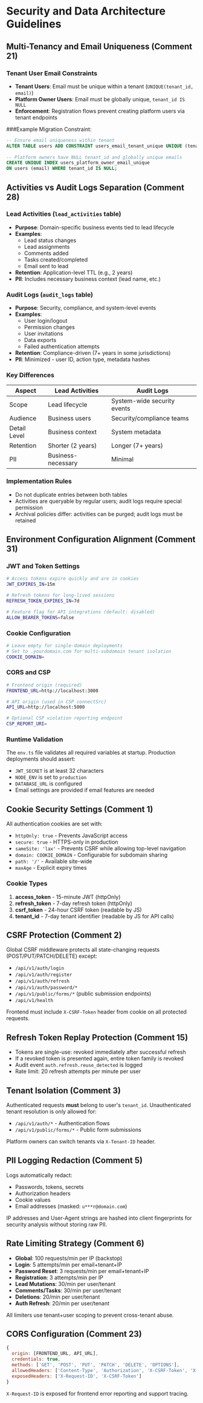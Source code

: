 # Security and Data Architecture Guidelines

## Multi-Tenancy and Email Uniqueness (Comment 21)

### Tenant User Email Constraints
- **Tenant Users**: Email must be unique within a tenant (`UNIQUE(tenant_id, email)`)
- **Platform Owner Users**: Email must be globally unique, `tenant_id IS NULL`
- **Enforcement**: Registration flows prevent creating platform users via tenant endpoints

###Example Migration Constraint:
```sql
-- Ensure email uniqueness within tenant
ALTER TABLE users ADD CONSTRAINT users_email_tenant_unique UNIQUE (tenant_id, email);
  
-- Platform owners have NULL tenant_id and globally unique emails
CREATE UNIQUE INDEX users_platform_owner_email_unique 
ON users (email) WHERE tenant_id IS NULL;
```

## Activities vs Audit Logs Separation (Comment 28)

### Lead Activities (`lead_activities` table)
- **Purpose**: Domain-specific business events tied to lead lifecycle
- **Examples**:
  - Lead status changes
  - Lead assignments  
  - Comments added
  - Tasks created/completed
  - Email sent to lead
- **Retention**: Application-level TTL (e.g., 2 years)
- **PII**: Includes necessary business context (lead name, etc.)

### Audit Logs (`audit_logs` table)
- **Purpose**: Security, compliance, and system-level events
- **Examples**:
  - User login/logout
  - Permission changes
  - User invitations
  - Data exports
  - Failed authentication attempts
- **Retention**: Compliance-driven (7+ years in some jurisdictions)
- **PII**: Minimized - user ID, action type, metadata hashes

### Key Differences
| Aspect | Lead Activities | Audit Logs |
|--------|----------------|------------|
| Scope | Lead lifecycle | System-wide security events |
| Audience | Business users | Security/compliance teams |
| Detail Level | Business context | System metadata |
| Retention | Shorter (2 years) | Longer (7+ years) |
| PII | Business-necessary | Minimal |

### Implementation Rules
- Do not duplicate entries between both tables
- Activities are queryable by regular users; audit logs require special permission
- Archival policies differ: activities can be purged; audit logs must be retained

## Environment Configuration Alignment (Comment 31)

### JWT and Token Settings
```bash
# Access tokens expire quickly and are in cookies
JWT_EXPIRES_IN=15m

# Refresh tokens for long-lived sessions
REFRESH_TOKEN_EXPIRES_IN=7d

# Feature flag for API integrations (default: disabled)
ALLOW_BEARER_TOKENS=false
```

### Cookie Configuration
```bash
# Leave empty for single-domain deployments
# Set to .yourdomain.com for multi-subdomain tenant isolation
COOKIE_DOMAIN=
```

### CORS and CSP
```bash
# Frontend origin (required)
FRONTEND_URL=http://localhost:3000

# API origin (used in CSP connectSrc)
API_URL=http://localhost:5000

# Optional CSP violation reporting endpoint
CSP_REPORT_URI=
```

### Runtime Validation
The `env.ts` file validates all required variables at startup. Production deployments should assert:
- `JWT_SECRET` is at least 32 characters
- `NODE_ENV` is set to `production`
- `DATABASE_URL` is configured
- Email settings are provided if email features are needed

## Cookie Security Settings (Comment 1)

All authentication cookies are set with:
- `httpOnly: true` - Prevents JavaScript access
- `secure: true` - HTTPS-only in production
- `sameSite: 'lax'` - Prevents CSRF while allowing top-level navigation
- `domain: COOKIE_DOMAIN` - Configurable for subdomain sharing
- `path: '/'` - Available site-wide
- `maxAge` - Explicit expiry times

### Cookie Types
1. **access_token** - 15-minute JWT (httpOnly)
2. **refresh_token** - 7-day refresh token (httpOnly)
3. **csrf_token** - 24-hour CSRF token (readable by JS)
4. **tenant_id** - 7-day tenant identifier (readable by JS for API calls)

## CSRF Protection (Comment 2)

Global CSRF middleware protects all state-changing requests (POST/PUT/PATCH/DELETE) except:
- `/api/v1/auth/login`
- `/api/v1/auth/register`
- `/api/v1/auth/refresh`
- `/api/v1/auth/password/*`
- `/api/v1/public/forms/*` (public submission endpoints)
- `/api/v1/health`

Frontend must include `X-CSRF-Token` header from cookie on all protected requests.

## Refresh Token Replay Protection (Comment 15)

- Tokens are single-use: revoked immediately after successful refresh
- If a revoked token is presented again, entire token family is revoked
- Audit event `auth.refresh.reuse_detected` is logged
- Rate limit: 20 refresh attempts per minute per user

## Tenant Isolation (Comment 3)

Authenticated requests **must** belong to user's `tenant_id`. Unauthenticated tenant resolution is only allowed for:
- `/api/v1/auth/*` - Authentication flows
- `/api/v1/public/forms/*` - Public form submissions

Platform owners can switch tenants via `X-Tenant-ID` header.

## PII Logging Redaction (Comment 5)

Logs automatically redact:
- Passwords, tokens, secrets
- Authorization headers
- Cookie values
- Email addresses (masked: `u***r@domain.com`)

IP addresses and User-Agent strings are hashed into client fingerprints for security analysis without storing raw PII.

## Rate Limiting Strategy (Comment 6)

- **Global**: 100 requests/min per IP (backstop)
- **Login**: 5 attempts/min per email+tenant+IP
- **Password Reset**: 3 requests/min per email+tenant+IP
- **Registration**: 3 attempts/min per IP
- **Lead Mutations**: 30/min per user/tenant
- **Comments/Tasks**: 30/min per user/tenant
- **Deletions**: 20/min per user/tenant
- **Auth Refresh**: 20/min per user/tenant

All limiters use tenant+user scoping to prevent cross-tenant abuse.

## CORS Configuration (Comment 23)

```javascript
{
  origin: [FRONTEND_URL, API_URL],
  credentials: true,
  methods: ['GET', 'POST', 'PUT', 'PATCH', 'DELETE', 'OPTIONS'],
  allowedHeaders: ['Content-Type', 'Authorization', 'X-CSRF-Token', 'X-Tenant-ID', 'X-Request-ID'],
  exposedHeaders: ['X-Request-ID', 'X-CSRF-Token']
}
```

`X-Request-ID` is exposed for frontend error reporting and support tracing.
